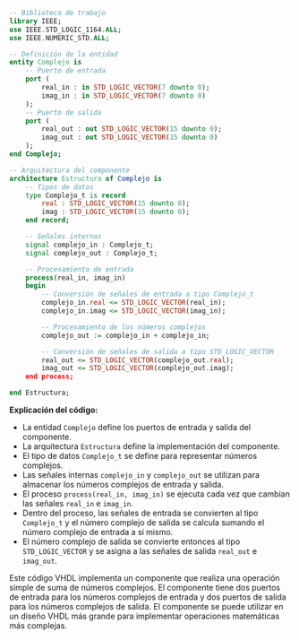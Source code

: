 ```vhdl
-- Biblioteca de trabajo
library IEEE;
use IEEE.STD_LOGIC_1164.ALL;
use IEEE.NUMERIC_STD.ALL;

-- Definición de la entidad
entity Complejo is
    -- Puerto de entrada
    port (
        real_in : in STD_LOGIC_VECTOR(7 downto 0);
        imag_in : in STD_LOGIC_VECTOR(7 downto 0)
    );
    -- Puerto de salida
    port (
        real_out : out STD_LOGIC_VECTOR(15 downto 0);
        imag_out : out STD_LOGIC_VECTOR(15 downto 0)
    );
end Complejo;

-- Arquitectura del componente
architecture Estructura of Complejo is
    -- Tipos de datos
    type Complejo_t is record
        real : STD_LOGIC_VECTOR(15 downto 0);
        imag : STD_LOGIC_VECTOR(15 downto 0);
    end record;

    -- Señales internas
    signal complejo_in : Complejo_t;
    signal complejo_out : Complejo_t;

    -- Procesamiento de entrada
    process(real_in, imag_in)
    begin
        -- Conversión de señales de entrada a tipo Complejo_t
        complejo_in.real <= STD_LOGIC_VECTOR(real_in);
        complejo_in.imag <= STD_LOGIC_VECTOR(imag_in);

        -- Procesamiento de los números complejos
        complejo_out := complejo_in + complejo_in;

        -- Conversión de señales de salida a tipo STD_LOGIC_VECTOR
        real_out <= STD_LOGIC_VECTOR(complejo_out.real);
        imag_out <= STD_LOGIC_VECTOR(complejo_out.imag);
    end process;

end Estructura;
```

**Explicación del código:**

* La entidad `Complejo` define los puertos de entrada y salida del componente.
* La arquitectura `Estructura` define la implementación del componente.
* El tipo de datos `Complejo_t` se define para representar números complejos.
* Las señales internas `complejo_in` y `complejo_out` se utilizan para almacenar los números complejos de entrada y salida.
* El proceso `process(real_in, imag_in)` se ejecuta cada vez que cambian las señales `real_in` e `imag_in`.
* Dentro del proceso, las señales de entrada se convierten al tipo `Complejo_t` y el número complejo de salida se calcula sumando el número complejo de entrada a sí mismo.
* El número complejo de salida se convierte entonces al tipo `STD_LOGIC_VECTOR` y se asigna a las señales de salida `real_out` e `imag_out`.

Este código VHDL implementa un componente que realiza una operación simple de suma de números complejos. El componente tiene dos puertos de entrada para los números complejos de entrada y dos puertos de salida para los números complejos de salida. El componente se puede utilizar en un diseño VHDL más grande para implementar operaciones matemáticas más complejas.